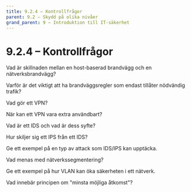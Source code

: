 ```yaml
---
title: 9.2.4 – Kontrollfrågor
parent: 9.2 – Skydd på olika nivåer
grand_parent: 9 – Introduktion till IT-säkerhet
---
```

# 9.2.4 – Kontrollfrågor

Vad är skillnaden mellan en host-baserad brandvägg och en nätverksbrandvägg?

Varför är det viktigt att ha brandväggsregler som endast tillåter nödvändig trafik?

Vad gör ett VPN?

När kan ett VPN vara extra användbart?

Vad är ett IDS och vad är dess syfte?

Hur skiljer sig ett IPS från ett IDS?

Ge ett exempel på en typ av attack som IDS/IPS kan upptäcka.

Vad menas med nätverkssegmentering?

Ge ett exempel på hur VLAN kan öka säkerheten i ett nätverk.

Vad innebär principen om "minsta möjliga åtkomst"?

